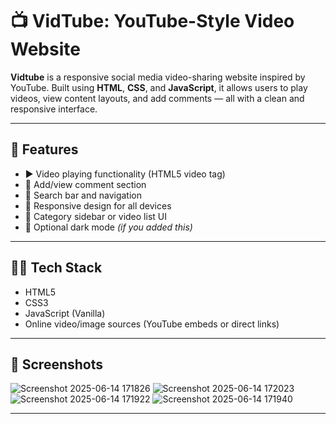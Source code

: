 # 📺 VidTube: YouTube-Style Video Website

**Vidtube** is a responsive social media video-sharing website inspired by YouTube. Built using **HTML**, **CSS**, and **JavaScript**, it allows users to play videos, view content layouts, and add comments — all with a clean and responsive interface.

---

## 🚀 Features

- ▶️ Video playing functionality (HTML5 video tag)
- 💬 Add/view comment section
- 🔎 Search bar and navigation
- 📱 Responsive design for all devices
- 📁 Category sidebar or video list UI
- 🌙 Optional dark mode *(if you added this)*

---


## 🧑‍💻 Tech Stack

- HTML5  
- CSS3  
- JavaScript (Vanilla)  
- Online video/image sources (YouTube embeds or direct links)

---


## 📸 Screenshots
![Screenshot 2025-06-14 171826](https://github.com/user-attachments/assets/4767caa9-281e-4c96-a514-9cc72613538f)
![Screenshot 2025-06-14 172023](https://github.com/user-attachments/assets/39b206f1-1bed-49f0-aaa7-68feca7c04de)
![Screenshot 2025-06-14 171922](https://github.com/user-attachments/assets/682ca48c-6808-4938-84d4-e3ee015365ea)
![Screenshot 2025-06-14 171940](https://github.com/user-attachments/assets/b1cccff3-de2c-43e9-a077-81d66124d30d)




---

